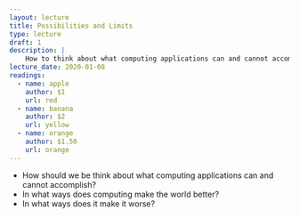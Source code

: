 ```yaml
---
layout: lecture
title: Possibilities and Limits
type: lecture
draft: 1
description: |
    How to think about what computing applications can and cannot accomplish. In what ways does computing make the world better? In what ways does it make it worse?
lecture_date: 2020-01-08
readings:
  - name: apple
    author: $1
    url: red
  - name: banana
    author: $2
    url: yellow
  - name: orange
    author: $1.50
    url: orange
---
```


* How should we be think about what computing applications can and cannot accomplish? 
* In what ways does computing make the world better? 
* In what ways does it make it worse?